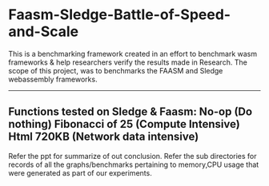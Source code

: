 # Faasm-Sledge-Battle-of-Speed-and-Scale
This is a benchmarking framework created in an effort to benchmark wasm frameworks &amp; help researchers verify the results made in Research.
The scope of this project, was to benchmarks the FAASM and Sledge webassembly frameworks.

----------
Functions tested on Sledge & Faasm:
  No-op (Do nothing)
  Fibonacci of 25 (Compute Intensive)
  Html 720KB (Network data intensive)
----------
Refer the ppt for summarize of out conclusion. 
Refer the sub directories for records of all the graphs/benchmarks pertaining to memory,CPU usage that were generated as part of our experiments.
